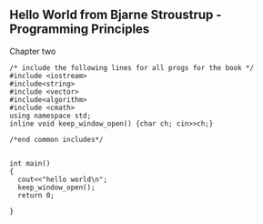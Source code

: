 ## Hello World from Bjarne Stroustrup - Programming  Principles

Chapter two

```
/* include the following lines for all progs for the book */
#include <iostream>
#include<string>
#include <vector>
#include<algorithm>
#include <cmath>
using namespace std;
inline void keep_window_open() {char ch; cin>>ch;}

/*end common includes*/


int main()
{
  cout<<"hello world\n";
  keep_window_open();
  return 0;
  
}


```
